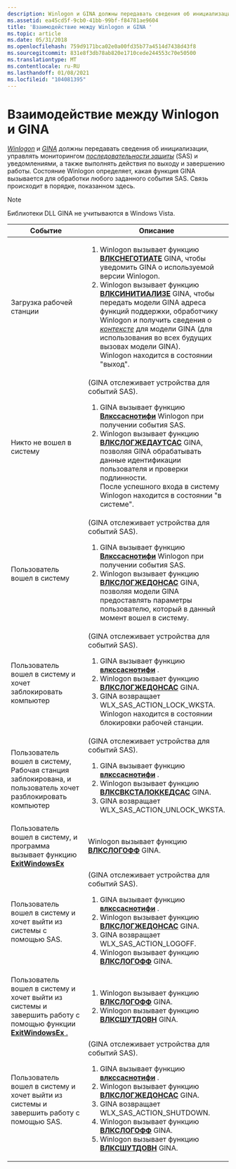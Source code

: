 ```yaml
---
description: Winlogon и GINA должны передавать сведения об инициализации, управлять мониторингом последовательности защиты (SAS) и уведомлениями, а также выполнять действия по выходу и завершению работы.
ms.assetid: ea45cd5f-9cb0-41bb-99bf-f84781ae9604
title: 'Взаимодействие между Winlogon и GINA '
ms.topic: article
ms.date: 05/31/2018
ms.openlocfilehash: 759d9171bca02e0a00fd35b77a4514d7438d43f8
ms.sourcegitcommit: 831e8f3db78ab820e1710cede244553c70e50500
ms.translationtype: MT
ms.contentlocale: ru-RU
ms.lasthandoff: 01/08/2021
ms.locfileid: "104081395"
---
```

# <a name="interaction-between-winlogon-and-gina"></a>Взаимодействие между Winlogon и GINA 

[*Winlogon*](../secgloss/w-gly.md) и [*GINA*](../secgloss/g-gly.md) должны передавать сведения об инициализации, управлять мониторингом [*последовательности защиты*](../secgloss/s-gly.md) (SAS) и уведомлениями, а также выполнять действия по выходу и завершению работы. Состояние Winlogon определяет, какая функция GINA вызывается для обработки любого заданного события SAS. Связь происходит в порядке, показанном здесь.

> [!Note]  
> Библиотеки DLL GINA не учитываются в Windows Vista.

 



<table>
<colgroup>
<col style="width: 50%" />
<col style="width: 50%" />
</colgroup>
<thead>
<tr class="header">
<th>Событие</th>
<th>Описание</th>
</tr>
</thead>
<tbody>
<tr class="odd">
<td>Загрузка рабочей станции</td>
<td><ol>
<li>Winlogon вызывает функцию <a href="/windows/desktop/api/Winwlx/nf-winwlx-wlxnegotiate"><strong>ВЛКСНЕГОТИАТЕ</strong></a> GINA, чтобы уведомить GINA о используемой версии Winlogon.</li>
<li>Winlogon вызывает функцию <a href="/windows/desktop/api/Winwlx/nf-winwlx-wlxinitialize"><strong>ВЛКСИНИТИАЛИЗЕ</strong></a> GINA, чтобы передать модели GINA адреса функций поддержки, обработчику Winlogon и получить сведения о <a href="/windows/desktop/SecGloss/c-gly"><em>контексте</em></a> для модели GINA (для использования во всех будущих вызовах модели GINA).<br/> Winlogon находится в состоянии "выход".<br/></li>
</ol></td>
</tr>
<tr class="even">
<td>Никто не вошел в систему</td>
<td>(GINA отслеживает устройства для событий SAS).
<ol>
<li>GINA вызывает функцию <a href="/windows/desktop/api/winwlx/nc-winwlx-pwlx_sas_notify"><strong>Влкссаснотифи</strong></a> Winlogon при получении события SAS.</li>
<li>Winlogon вызывает функцию <a href="/windows/desktop/api/Winwlx/nf-winwlx-wlxloggedoutsas"><strong>ВЛКСЛОГЖЕДАУТСАС</strong></a> GINA, позволяя GINA обрабатывать данные идентификации пользователя и проверки подлинности.<br/> После успешного входа в систему Winlogon находится в состоянии "в системе".<br/></li>
</ol></td>
</tr>
<tr class="odd">
<td>Пользователь вошел в систему</td>
<td>(GINA отслеживает устройства для событий SAS).
<ol>
<li>GINA вызывает функцию <a href="/windows/desktop/api/winwlx/nc-winwlx-pwlx_sas_notify"><strong>Влкссаснотифи</strong></a> Winlogon при получении события SAS.</li>
<li>Winlogon вызывает функцию <a href="/windows/desktop/api/Winwlx/nf-winwlx-wlxloggedonsas"><strong>ВЛКСЛОГЖЕДОНСАС</strong></a> GINA, позволяя модели GINA предоставлять параметры пользователю, который в данный момент вошел в систему.</li>
</ol></td>
</tr>
<tr class="even">
<td>Пользователь вошел в систему и хочет заблокировать компьютер</td>
<td>(GINA отслеживает устройства для событий SAS).
<ol>
<li>GINA вызывает функцию <a href="/windows/desktop/api/winwlx/nc-winwlx-pwlx_sas_notify"><strong>влкссаснотифи</strong></a> .</li>
<li>Winlogon вызывает функцию <a href="/windows/desktop/api/Winwlx/nf-winwlx-wlxloggedonsas"><strong>ВЛКСЛОГЖЕДОНСАС</strong></a> GINA.</li>
<li>GINA возвращает WLX_SAS_ACTION_LOCK_WKSTA.<br/> Winlogon находится в состоянии блокировки рабочей станции.<br/></li>
</ol></td>
</tr>
<tr class="odd">
<td>Пользователь вошел в систему, Рабочая станция заблокирована, и пользователь хочет разблокировать компьютер</td>
<td>(GINA отслеживает устройства для событий SAS).
<ol>
<li>GINA вызывает функцию <a href="/windows/desktop/api/winwlx/nc-winwlx-pwlx_sas_notify"><strong>влкссаснотифи</strong></a> .</li>
<li>Winlogon вызывает функцию <a href="/windows/desktop/api/Winwlx/nf-winwlx-wlxwkstalockedsas"><strong>ВЛКСВКСТАЛОККЕДСАС</strong></a> GINA.</li>
<li>GINA возвращает WLX_SAS_ACTION_UNLOCK_WKSTA.</li>
</ol></td>
</tr>
<tr class="even">
<td>Пользователь вошел в систему, и программа вызывает функцию <a href="/windows/desktop/api/winuser/nf-winuser-exitwindowsex"><strong>ExitWindowsEx</strong></a></td>
<td>Winlogon вызывает функцию <a href="/windows/desktop/api/Winwlx/nf-winwlx-wlxlogoff"><strong>ВЛКСЛОГОФФ</strong></a> GINA.</td>
</tr>
<tr class="odd">
<td>Пользователь вошел в систему и хочет выйти из системы с помощью SAS.</td>
<td>(GINA отслеживает устройства для событий SAS).
<ol>
<li>GINA вызывает функцию <a href="/windows/desktop/api/winwlx/nc-winwlx-pwlx_sas_notify"><strong>влкссаснотифи</strong></a> .</li>
<li>Winlogon вызывает функцию <a href="/windows/desktop/api/Winwlx/nf-winwlx-wlxloggedonsas"><strong>ВЛКСЛОГЖЕДОНСАС</strong></a> GINA.</li>
<li>GINA возвращает WLX_SAS_ACTION_LOGOFF.</li>
<li>Winlogon вызывает функцию <a href="/windows/desktop/api/Winwlx/nf-winwlx-wlxlogoff"><strong>ВЛКСЛОГОФФ</strong></a> GINA.</li>
</ol></td>
</tr>
<tr class="even">
<td>Пользователь вошел в систему и хочет выйти из системы и завершить работу с помощью функции <a href="/windows/desktop/api/winuser/nf-winuser-exitwindowsex"> <strong>ExitWindowsEx</strong> .</a></td>
<td><ol>
<li>Winlogon вызывает функцию <a href="/windows/desktop/api/Winwlx/nf-winwlx-wlxlogoff"><strong>ВЛКСЛОГОФФ</strong></a> GINA.</li>
<li>Winlogon вызывает функцию <a href="/windows/desktop/api/Winwlx/nf-winwlx-wlxshutdown"><strong>ВЛКСШУТДОВН</strong></a> GINA.</li>
</ol></td>
</tr>
<tr class="odd">
<td>Пользователь вошел в систему и хочет выйти из системы и завершить работу с помощью SAS.</td>
<td>(GINA отслеживает устройства для событий SAS).
<ol>
<li>GINA вызывает функцию <a href="/windows/desktop/api/winwlx/nc-winwlx-pwlx_sas_notify"><strong>влкссаснотифи</strong></a> .</li>
<li>Winlogon вызывает функцию <a href="/windows/desktop/api/Winwlx/nf-winwlx-wlxloggedonsas"><strong>ВЛКСЛОГЖЕДОНСАС</strong></a> GINA.</li>
<li>GINA возвращает WLX_SAS_ACTION_SHUTDOWN.</li>
<li>Winlogon вызывает функцию <a href="/windows/desktop/api/Winwlx/nf-winwlx-wlxlogoff"><strong>ВЛКСЛОГОФФ</strong></a> GINA.</li>
<li>Winlogon вызывает функцию <a href="/windows/desktop/api/Winwlx/nf-winwlx-wlxshutdown"><strong>ВЛКСШУТДОВН</strong></a> GINA.</li>
</ol></td>
</tr>
</tbody>
</table>



 

 

 
